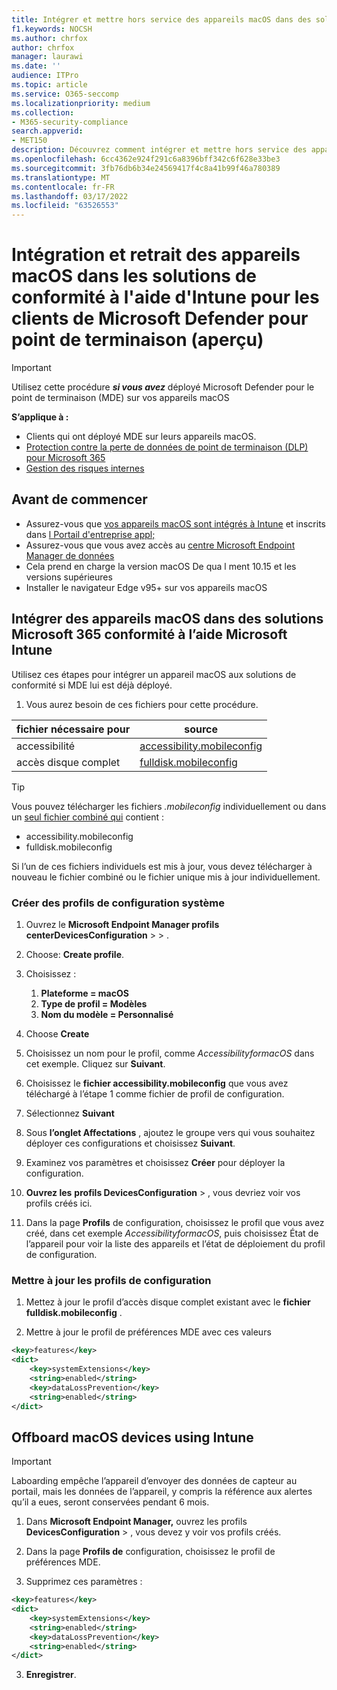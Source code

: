 ```yaml
---
title: Intégrer et mettre hors service des appareils macOS dans des solutions de conformité à l’Microsoft Intune microsoft Defender pour les clients endpoint (prévisualisation)
f1.keywords: NOCSH
ms.author: chrfox
author: chrfox
manager: laurawi
ms.date: ''
audience: ITPro
ms.topic: article
ms.service: O365-seccomp
ms.localizationpriority: medium
ms.collection:
- M365-security-compliance
search.appverid:
- MET150
description: Découvrez comment intégrer et mettre hors service des appareils macOS dans Microsoft 365 solutions de conformité à l’aide Microsoft Intune pour les clients MDE (prévisualisation)
ms.openlocfilehash: 6cc4362e924f291c6a8396bff342c6f628e33be3
ms.sourcegitcommit: 3fb76db6b34e24569417f4c8a41b99f46a780389
ms.translationtype: MT
ms.contentlocale: fr-FR
ms.lasthandoff: 03/17/2022
ms.locfileid: "63526553"
---
```

# <a name="onboard-and-offboard-macos-devices-into-compliance-solutions-using-intune-for-microsoft-defender-for-endpoint-customers-preview"></a>Intégration et retrait des appareils macOS dans les solutions de conformité à l'aide d'Intune pour les clients de Microsoft Defender pour point de terminaison (aperçu)

> [!IMPORTANT]
> Utilisez cette procédure ***si vous avez*** déployé Microsoft Defender pour le point de terminaison (MDE) sur vos appareils macOS

**S’applique à :**

- Clients qui ont déployé MDE sur leurs appareils macOS.
- [Protection contre la perte de données de point de terminaison (DLP) pour Microsoft 365](./endpoint-dlp-learn-about.md)
- [Gestion des risques internes](insider-risk-management.md#learn-about-insider-risk-management-in-microsoft-365)


## <a name="before-you-begin"></a>Avant de commencer

- Assurez-vous que [vos appareils macOS sont intégrés à Intune](/mem/intune/fundamentals/deployment-guide-platform-macos) et inscrits dans [l Portail d'entreprise appl;](/mem/intune/user-help/enroll-your-device-in-intune-macos-cp) 
- Assurez-vous que vous avez accès au [centre Microsoft Endpoint Manager de données](https://endpoint.microsoft.com/#home)
- Cela prend en charge la version macOS De qua l ment 10.15 et les versions supérieures
- Installer le navigateur Edge v95+ sur vos appareils macOS 

## <a name="onboard-macos-devices-into-microsoft-365-compliance-solutions-using-microsoft-intune"></a>Intégrer des appareils macOS dans des solutions Microsoft 365 conformité à l’aide Microsoft Intune

Utilisez ces étapes pour intégrer un appareil macOS aux solutions de conformité si MDE lui est déjà déployé.

1. Vous aurez besoin de ces fichiers pour cette procédure.

|fichier nécessaire pour |source |
|---------|---------|
|accessibilité |[accessibility.mobileconfig](https://github.com/microsoft/mdatp-xplat/blob/master/macos/mobileconfig/profiles/accessibility.mobileconfig)|
accès disque complet     |[fulldisk.mobileconfig](https://github.com/microsoft/mdatp-xplat/blob/master/macos/mobileconfig/profiles/fulldisk.mobileconfig)|

> [!TIP]
> Vous pouvez télécharger les fichiers *.mobileconfig* individuellement ou dans un [seul fichier combiné qui](https://github.com/microsoft/mdatp-xplat/blob/master/macos/mobileconfig/combined/mdatp-nokext.mobileconfig) contient :
> - accessibility.mobileconfig
> - fulldisk.mobileconfig
> 
>
>Si l’un de ces fichiers individuels est mis à jour, vous devez télécharger à nouveau le fichier combiné ou le fichier unique mis à jour individuellement.

### <a name="create-system-configuration-profiles"></a>Créer des profils de configuration système

1. Ouvrez le **Microsoft Endpoint Manager profils** **centerDevicesConfiguration** >  > .

1. Choose: **Create profile**. 

1. Choisissez :
    1. **Plateforme = macOS**
    1. **Type de profil = Modèles**
    1. **Nom du modèle = Personnalisé**

1. Choose **Create**

1. Choisissez un nom pour le profil, comme *AccessibilityformacOS* dans cet exemple. Cliquez sur **Suivant**.

1. Choisissez le **fichier accessibility.mobileconfig** que vous avez téléchargé à l’étape 1 comme fichier de profil de configuration.

1. Sélectionnez **Suivant**

1. Sous **l’onglet Affectations** , ajoutez le groupe vers qui vous souhaitez déployer ces configurations et choisissez **Suivant**.

1. Examinez vos paramètres et choisissez **Créer** pour déployer la configuration.

1. **Ouvrez les** **profils DevicesConfiguration** > , vous devriez voir vos profils créés ici.

1. Dans la page **Profils** de configuration, choisissez le profil que vous avez créé, dans cet exemple *AccessibilityformacOS*, puis choisissez État de l’appareil pour voir la liste des appareils et l’état de déploiement du profil de configuration.

### <a name="update-configuration-profiles"></a>Mettre à jour les profils de configuration

1. Mettez à jour le profil d’accès disque complet existant avec le **fichier fulldisk.mobileconfig** .

1. Mettre à jour le profil de préférences MDE avec ces valeurs
   
```xml
<key>features</key>
<dict>
    <key>systemExtensions</key>
    <string>enabled</string>
    <key>dataLossPrevention</key>
    <string>enabled</string>
</dict>
```

## <a name="offboard-macos-devices-using-intune"></a>Offboard macOS devices using Intune

> [!IMPORTANT]
> Laboarding empêche l’appareil d’envoyer des données de capteur au portail, mais les données de l’appareil, y compris la référence aux alertes qu’il a eues, seront conservées pendant 6 mois.

1. Dans **Microsoft Endpoint Manager,** ouvrez les profils **DevicesConfiguration** > , vous devez y voir vos profils créés.

2. Dans la page **Profils de** configuration, choisissez le profil de préférences MDE.

1. Supprimez ces paramètres :
   
```xml
<key>features</key>
<dict>
    <key>systemExtensions</key>
    <string>enabled</string>
    <key>dataLossPrevention</key>
    <string>enabled</string>
</dict>
```
3. **Enregistrer**.